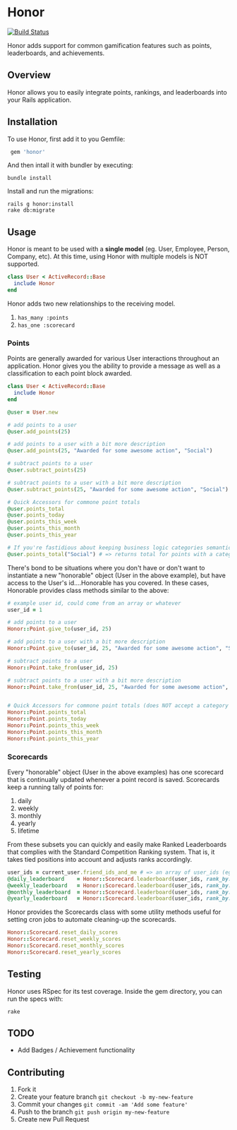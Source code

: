 # Honor
[![Build Status](https://travis-ci.org/jrmyward/honor.png?branch=master)](https://travis-ci.org/jrmyward/honor)

Honor adds support for common gamification features such as points, leaderboards, and achievements.

## Overview

Honor allows you to easily integrate points, rankings, and leaderboards into your Rails application.

## Installation

To use Honor, first add it to you Gemfile:

```ruby
 gem 'honor'
```

And then intall it with bundler by executing:

```shell
bundle install
```

Install and run the migrations:

```shell
rails g honor:install
rake db:migrate
```

## Usage

Honor is meant to be used with a **single model** (eg. User, Employee, Person, Company, etc). At this time, using Honor with multiple models is NOT supported.

```ruby
class User < ActiveRecord::Base
  include Honor
end
```

Honor adds two new relationships to the receiving model.

1. `has_many :points`
2. `has_one :scorecard`

### Points

Points are generally awarded for various User interactions throughout an application. Honor gives you the ability to provide a message as well as a classification to each point block awarded.

```ruby
class User < ActiveRecord::Base
  include Honor
end

@user = User.new

# add points to a user
@user.add_points(25)

# add points to a user with a bit more description
@user.add_points(25, "Awarded for some awesome action", "Social")

# subtract points to a user
@user.subtract_points(25)

# subtract points to a user with a bit more description
@user.subtract_points(25, "Awarded for some awesome action", "Social")

# Quick Accessors for commone point totals
@user.points_total
@user.points_today
@user.points_this_week
@user.points_this_month
@user.points_this_year

# If you're fastidious about keeping business logic categories semantic (same case, same spelling, etc), then you can easily total points for a given point category by passing a string representing the category into any of the accessors above:
@user.points_total("Social") # => returns total for points with a category matcing "Social"

```

There's bond to be situations where you don't have or don't want to instantiate a new "honorable" object (User in the above example), but have access to the User's id....Honorable has you covered. In these cases, Honorable provides class methods similar to the above:

```ruby
# example user id, could come from an array or whatever
user_id = 1

# add points to a user
Honor::Point.give_to(user_id, 25)

# add points to a user with a bit more description
Honor::Point.give_to(user_id, 25, "Awarded for some awesome action", "Social")

# subtract points to a user
Honor::Point.take_from(user_id, 25)

# subtract points to a user with a bit more description
Honor::Point.take_from(user_id, 25, "Awarded for some awesome action", "Social")


# Quick Accessors for commone point totals (does NOT accept a category at this time)
Honor::Point.points_total
Honor::Point.points_today
Honor::Point.points_this_week
Honor::Point.points_this_month
Honor::Point.points_this_year

```

### Scorecards

Every "honorable" object (User in the above examples) has one scorecard that is continually updated whenever a point record is saved. Scorecards keep a running tally of points for:

1. daily
2. weekly
3. monthly
4. yearly
5. lifetime

From these subsets you can quickly and easily make Ranked Leaderboards that complies with the Standard Competition Ranking system. That is, it takes tied positions into account and adjusts ranks accordingly.

```ruby
user_ids = current_user.friend_ids_and_me # => an array of user_ids (eg. [1, 5, 2, 23])
@daily_leaderboard    = Honor::Scorecard.leaderboard(user_ids, rank_by: 'daily', sort_direction: 'desc')
@weekly_leaderboard   = Honor::Scorecard.leaderboard(user_ids, rank_by: 'weekly', sort_direction: 'desc')
@monthly_leaderboard  = Honor::Scorecard.leaderboard(user_ids, rank_by: 'monthly', sort_direction: 'desc')
@yearly_leaderboard   = Honor::Scorecard.leaderboard(user_ids, rank_by: 'yearly', sort_direction: 'desc')
```

Honor provides the Scorecards class with some utility methods useful for setting cron jobs to automate cleaning-up the scorecards.

```ruby
Honor::Scorecard.reset_daily_scores
Honor::Scorecard.reset_weekly_scores
Honor::Scorecard.reset_monthly_scores
Honor::Scorecard.reset_yearly_scores
```

## Testing

Honor uses RSpec for its test coverage. Inside the gem directory, you can run the specs with:

```shell
rake
```

## TODO

- Add Badges / Achievement functionality

## Contributing

1. Fork it
2. Create your feature branch `git checkout -b my-new-feature`
3. Commit your changes `git commit -am 'Add some feature'`
4. Push to the branch `git push origin my-new-feature`
5. Create new Pull Request
